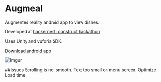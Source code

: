 Augmeal
=======

Augmented reality android app to view dishes.

Developed at [hackernest: construct hackathon](http://hackernest.com/construct/)

Uses Unity and vuforia SDK.

[Download android app](https://github.com/Jimicy/augmeal/blob/master/augmeal.apk?raw=true)

![Imgur](http://i.imgur.com/SbeTMSu.jpg)

##Issues
Scrolling is not smooth. Text too small on menu screen. Optimize Load time.
